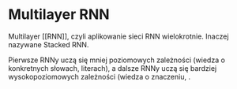 # Multilayer RNN

Multilayer [[RNN]], czyli aplikowanie sieci RNN wielokrotnie. Inaczej nazywane Stacked RNN.

Pierwsze RNNy uczą się mniej poziomowych zależności (wiedza o konkretnych słowach, literach), a dalsze RNNy uczą się bardziej wysokopoziomowych zależności (wiedza o znaczeniu, .


